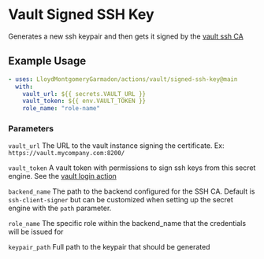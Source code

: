 # Vault Signed SSH Key

Generates a new ssh keypair and then gets it signed by the [vault ssh CA](https://www.vaultproject.io/docs/secrets/ssh/signed-ssh-certificates)

## Example Usage

```yaml
- uses: LloydMontgomeryGarmadon/actions/vault/signed-ssh-key@main
  with:
    vault_url: ${{ secrets.VAULT_URL }}
    vault_token: ${{ env.VAULT_TOKEN }}
    role_name: "role-name"
```

### Parameters

`vault_url` The URL to the vault instance signing the certificate. Ex: `https://vault.mycompany.com:8200/`

`vault_token` A vault token with permissions to sign ssh keys from this secret engine. See the [vault login action](../login)

`backend_name` The path to the backend configured for the SSH CA. Default is `ssh-client-signer` but can be customized when setting up the secret engine with the `path` parameter.

`role_name` The specific role within the backend_name that the credentials will be issued for

`keypair_path` Full path to the keypair that should be generated
